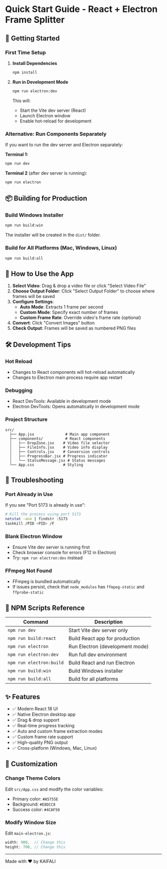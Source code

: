 # Quick Start Guide - React + Electron Frame Splitter

## 🚀 Getting Started

### First Time Setup

1. **Install Dependencies**
   ```bash
   npm install
   ```

2. **Run in Development Mode**
   ```bash
   npm run electron:dev
   ```
   
   This will:
   - Start the Vite dev server (React)
   - Launch Electron window
   - Enable hot-reload for development

### Alternative: Run Components Separately

If you want to run the dev server and Electron separately:

**Terminal 1:**
```bash
npm run dev
```

**Terminal 2** (after dev server is running):
```bash
npm run electron
```

## 📦 Building for Production

### Build Windows Installer

```bash
npm run build:win
```

The installer will be created in the `dist/` folder.

### Build for All Platforms (Mac, Windows, Linux)

```bash
npm run build:all
```

## 🎯 How to Use the App

1. **Select Video**: Drag & drop a video file or click "Select Video File"
2. **Choose Output Folder**: Click "Select Output Folder" to choose where frames will be saved
3. **Configure Settings**:
   - **Auto Mode**: Extracts 1 frame per second
   - **Custom Mode**: Specify exact number of frames
   - **Custom Frame Rate**: Override video's frame rate (optional)
4. **Convert**: Click "Convert Images" button
5. **Check Output**: Frames will be saved as numbered PNG files

## 🛠️ Development Tips

### Hot Reload
- Changes to React components will hot-reload automatically
- Changes to Electron main process require app restart

### Debugging
- React DevTools: Available in development mode
- Electron DevTools: Opens automatically in development mode

### Project Structure
```
src/
  ├── App.jsx              # Main app component
  ├── components/          # React components
  │   ├── DropZone.jsx    # Video file selector
  │   ├── FileInfo.jsx    # Video info display
  │   ├── Controls.jsx    # Conversion controls
  │   ├── ProgressBar.jsx # Progress indicator
  │   └── StatusMessage.jsx # Status messages
  └── App.css             # Styling
```

## 🐛 Troubleshooting

### Port Already in Use
If you see "Port 5173 is already in use":
```bash
# Kill the process using port 5173
netstat -ano | findstr :5173
taskkill /PID <PID> /F
```

### Blank Electron Window
- Ensure Vite dev server is running first
- Check browser console for errors (F12 in Electron)
- Try: `npm run electron:dev` instead

### FFmpeg Not Found
- FFmpeg is bundled automatically
- If issues persist, check that `node_modules` has `ffmpeg-static` and `ffprobe-static`

## 📝 NPM Scripts Reference

| Command | Description |
|---------|-------------|
| `npm run dev` | Start Vite dev server only |
| `npm run build:react` | Build React app for production |
| `npm run electron` | Run Electron (development mode) |
| `npm run electron:dev` | Run full dev environment |
| `npm run electron:build` | Build React and run Electron |
| `npm run build:win` | Build Windows installer |
| `npm run build:all` | Build for all platforms |

## ✨ Features

- ✅ Modern React 18 UI
- ✅ Native Electron desktop app
- ✅ Drag & drop support
- ✅ Real-time progress tracking
- ✅ Auto and custom frame extraction modes
- ✅ Custom frame rate support
- ✅ High-quality PNG output
- ✅ Cross-platform (Windows, Mac, Linux)

## 🎨 Customization

### Change Theme Colors
Edit `src/App.css` and modify the color variables:
- Primary color: `#A5755E`
- Background: `#E8DCC8`
- Success color: `#4CAF50`

### Modify Window Size
Edit `main-electron.js`:
```javascript
width: 900,  // Change this
height: 700, // Change this
```

---

Made with ❤️ by KAIFALI
